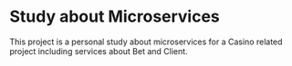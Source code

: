 # Study about Microservices

This project is a personal study about microservices for a Casino related project including services about Bet and Client.
